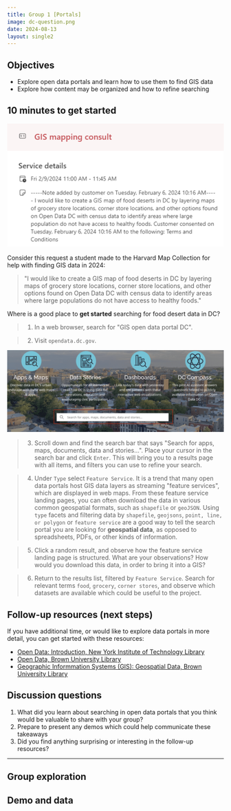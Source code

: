 ```yaml
---
title: Group 1 [Portals]
image: dc-question.png
date: 2024-08-13
layout: single2
---
```


## Objectives
- Explore open data portals and learn how to use them to find GIS data
- Explore how content may be organized and how to refine searching


## 10 minutes to get started

![Screenshot of question about studying food deserts in DC](dc-question.png)

Consider this request a student made to the Harvard Map Collection for help with finding GIS data in 2024:

> "I would like to create a GIS map of food deserts in DC by layering maps of grocery store locations, corner store locations, and other options found on Open Data DC with census data to identify areas where large populations do not have access to healthy foods."

Where is a good place to **get started** searching for food desert data in DC?

> 1. In a web browser, search for "GIS open data portal DC".

> 2. Visit `opendata.dc.gov`.

![Homepage with search bar](search.png)

> 3. Scroll down and find the search bar that says "Search for apps, maps, documents, data and stories...". Place your cursor in the search bar and click `Enter`. This will bring you to a results page with all items, and filters you can use to refine your search.

> 4. Under `Type` select `Feature Service`. It is a trend that many open data portals host GIS data layers as streaming "feature services", which are displayed in web maps. From these feature service landing pages, you can often download the data in various common geospatial formats, such as `shapefile` or `geoJSON`. Using `type` facets and filtering data by `shapefile`, `geojsons`, `point, line, or polygon` or `feature service` are a good way to tell the search portal you are looking for **geospatial data**, as opposed to spreadsheets, PDFs, or other kinds of information. 

> 5. Click a random result, and observe how the feature service landing page is structured. What are your observations? How would you download this data, in order to bring it into a GIS?

> 6. Return to the results list, filtered by `Feature Service`. Search for relevant terms `food`, `grocery`, `corner stores`, and observe which datasets are available which could be useful to the project. 

## Follow-up resources (next steps)

If you have additional time, or would like to explore data portals in more detail, you can get started with these resources:

- [Open Data: Introduction, New York Institute of Technology Library](https://libguides.nyit.edu/opendata)
- [Open Data, Brown University Library](https://libguides.brown.edu/opendata)
- [Geographic Informmation Systems (GIS): Geospatial Data, Brown University Library](https://libguides.brown.edu/gis/data)



## Discussion questions
1. What did you learn about searching in open data portals that you think would be valuable to share with your group?
2. Prepare to present any demos which could help communicate these takeaways
3. Did you find anything surprising or interesting in the follow-up resources? 




--- 

## Group exploration 

## Demo and data

